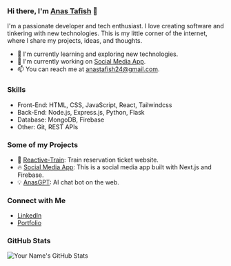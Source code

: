 ### Hi there, I'm [Anas Tafish](anas.software) 👋

I'm a passionate developer and tech enthusiast. I love creating software and tinkering with new technologies. This is my little corner of the internet, where I share my projects, ideas, and thoughts.

- 🌱 I'm currently learning and exploring new technologies.
- 💼 I'm currently working on [Social Media App](https://github.com/anastafish/social-media-app).
- 📫 You can reach me at [anastafish24@gmail.com](mailto:anastafish24@gmail.com).

### Skills

- <i class="fab fa-html5"></i> Front-End: HTML, CSS, JavaScript, React, Tailwindcss
- <i class="fab fa-node-js"></i> Back-End: Node.js, Express.js, Python, Flask
- <i class="fas fa-database"></i> Database: MongoDB, Firebase
- <i class="fab fa-git"></i> Other: Git, REST APIs


### Some of my Projects

- 🚀 [Reactive-Train](https://github.com/anastafish/Reactive-Train): Train reservation ticket website.
- 🔥 [Social Media App](https://github.com/anastafish/social-media-app): This is a social media app built with Next.js and Firebase.
- 💡 [AnasGPT](https://github.com/anastafish/AnasGPT): AI chat bot on the web.


### Connect with Me

- [LinkedIn](https://www.linkedin.com/in/anas-tafish-665027180/)
- [Portfolio](https://anas.software)

### GitHub Stats

![Your Name's GitHub Stats](https://github-readme-stats.vercel.app/api?username=anastafish&show_icons=true)
